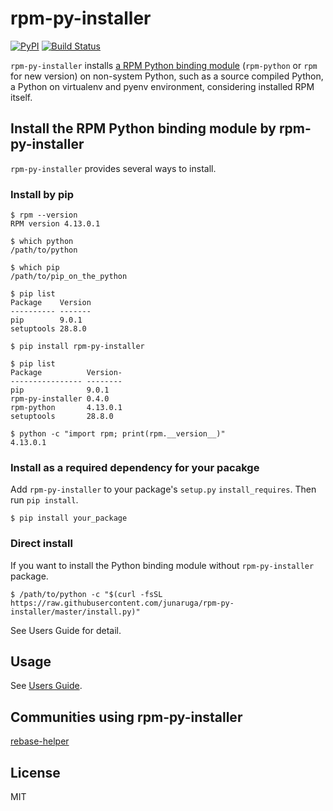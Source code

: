 # rpm-py-installer
[![PyPI](https://img.shields.io/pypi/v/rpm-py-installer.svg)](https://pypi.python.org/pypi/rpm-py-installer)
[![Build Status](https://travis-ci.org/junaruga/rpm-py-installer.svg?branch=master)](https://travis-ci.org/junaruga/rpm-py-installer)

`rpm-py-installer` installs [a RPM Python binding module](https://github.com/rpm-software-management/rpm/tree/master/python) (`rpm-python` or `rpm` for new version) on non-system Python, such as a source compiled Python, a Python on virtualenv and pyenv environment, considering installed RPM itself.

## Install the RPM Python binding module by rpm-py-installer

`rpm-py-installer` provides several ways to install.

### Install by pip

```
$ rpm --version
RPM version 4.13.0.1

$ which python
/path/to/python

$ which pip
/path/to/pip_on_the_python

$ pip list
Package    Version
---------- -------
pip        9.0.1
setuptools 28.8.0

$ pip install rpm-py-installer

$ pip list
Package          Version-
---------------- --------
pip              9.0.1
rpm-py-installer 0.4.0
rpm-python       4.13.0.1
setuptools       28.8.0

$ python -c "import rpm; print(rpm.__version__)"
4.13.0.1
```

### Install as a required dependency for your pacakge

Add `rpm-py-installer` to your package's `setup.py` `install_requires`.
Then run `pip install`.

```
$ pip install your_package
```

### Direct install

If you want to install the Python binding module without `rpm-py-installer` package.

```
$ /path/to/python -c "$(curl -fsSL https://raw.githubusercontent.com/junaruga/rpm-py-installer/master/install.py)"
```

See Users Guide for detail.

## Usage

See [Users Guide](docs/users_guide.md).

## Communities using rpm-py-installer

[rebase-helper](https://github.com/rebase-helper/rebase-helper)

## License

MIT
